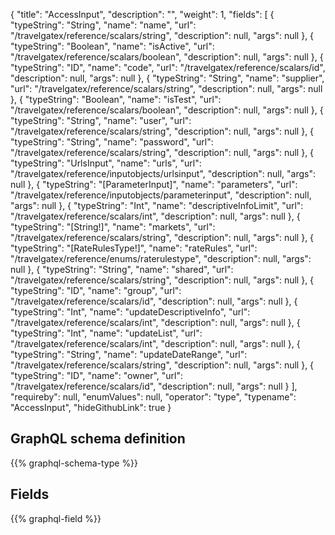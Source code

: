 {
  "title": "AccessInput",
  "description": "",
  "weight": 1,
  "fields": [
    {
      "typeString": "String",
      "name": "name",
      "url": "/travelgatex/reference/scalars/string",
      "description": null,
      "args": null
    },
    {
      "typeString": "Boolean",
      "name": "isActive",
      "url": "/travelgatex/reference/scalars/boolean",
      "description": null,
      "args": null
    },
    {
      "typeString": "ID",
      "name": "code",
      "url": "/travelgatex/reference/scalars/id",
      "description": null,
      "args": null
    },
    {
      "typeString": "String",
      "name": "supplier",
      "url": "/travelgatex/reference/scalars/string",
      "description": null,
      "args": null
    },
    {
      "typeString": "Boolean",
      "name": "isTest",
      "url": "/travelgatex/reference/scalars/boolean",
      "description": null,
      "args": null
    },
    {
      "typeString": "String",
      "name": "user",
      "url": "/travelgatex/reference/scalars/string",
      "description": null,
      "args": null
    },
    {
      "typeString": "String",
      "name": "password",
      "url": "/travelgatex/reference/scalars/string",
      "description": null,
      "args": null
    },
    {
      "typeString": "UrlsInput",
      "name": "urls",
      "url": "/travelgatex/reference/inputobjects/urlsinput",
      "description": null,
      "args": null
    },
    {
      "typeString": "[ParameterInput]",
      "name": "parameters",
      "url": "/travelgatex/reference/inputobjects/parameterinput",
      "description": null,
      "args": null
    },
    {
      "typeString": "Int",
      "name": "descriptiveInfoLimit",
      "url": "/travelgatex/reference/scalars/int",
      "description": null,
      "args": null
    },
    {
      "typeString": "[String!]",
      "name": "markets",
      "url": "/travelgatex/reference/scalars/string",
      "description": null,
      "args": null
    },
    {
      "typeString": "[RateRulesType!]",
      "name": "rateRules",
      "url": "/travelgatex/reference/enums/raterulestype",
      "description": null,
      "args": null
    },
    {
      "typeString": "String",
      "name": "shared",
      "url": "/travelgatex/reference/scalars/string",
      "description": null,
      "args": null
    },
    {
      "typeString": "ID",
      "name": "group",
      "url": "/travelgatex/reference/scalars/id",
      "description": null,
      "args": null
    },
    {
      "typeString": "Int",
      "name": "updateDescriptiveInfo",
      "url": "/travelgatex/reference/scalars/int",
      "description": null,
      "args": null
    },
    {
      "typeString": "Int",
      "name": "updateList",
      "url": "/travelgatex/reference/scalars/int",
      "description": null,
      "args": null
    },
    {
      "typeString": "String",
      "name": "updateDateRange",
      "url": "/travelgatex/reference/scalars/string",
      "description": null,
      "args": null
    },
    {
      "typeString": "ID",
      "name": "owner",
      "url": "/travelgatex/reference/scalars/id",
      "description": null,
      "args": null
    }
  ],
  "requireby": null,
  "enumValues": null,
  "operator": "type",
  "typename": "AccessInput",
  "hideGithubLink": true
}
## GraphQL schema definition

{{% graphql-schema-type %}}

## Fields

{{% graphql-field %}}
